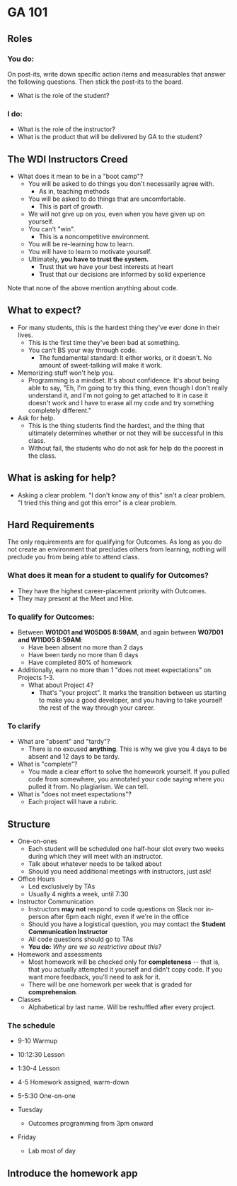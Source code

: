 # GA 101

## Roles

### You do:
On post-its, write down specific action items and measurables that answer the following questions. Then stick the post-its to the board.

- What is the role of the student?

### I do:

- What is the role of the instructor?
- What is the product that will be delivered by GA to the student?

## The WDI Instructors Creed

- What does it mean to be in a "boot camp"?
  - You will be asked to do things you don't necessarily agree with.
    - As in, teaching methods
  - You will be asked to do things that are uncomfortable.
    - This is part of growth.
  - We will not give up on you, even when you have given up on yourself.
  - You can't "win".
    - This is a noncompetitive environment. 
  - You will be re-learning how to learn.
  - You will have to learn to motivate yourself.
  - Ultimately, **you have to trust the system.**
    - Trust that we have your best interests at heart
    - Trust that our decisions are informed by solid experience

Note that none of the above mention anything about code.

## What to expect?

- For many students, this is the hardest thing they've ever done in their lives.
  - This is the first time they've been bad at something.
  - You can't BS your way through code.
    - The fundamental standard: It either works, or it doesn't. No amount of sweet-talking will make it work.
- Memorizing stuff won't help you.
  - Programming is a mindset. It's about confidence. It's about being able to say, "Eh, I'm going to try this thing, even though I don't really understand it, and I'm not going to get attached to it in case it doesn't work and I have to erase all my code and try something completely different."
- Ask for help.
  - This is the thing students find the hardest, and the thing that ultimately determines whether or not they will be successful in this class.
  - Without fail, the students who do not ask for help do the poorest in the class.

## What is asking for help?

- Asking a clear problem. "I don't know any of this" isn't a clear problem. "I tried this thing and got this error" is a clear problem.

## Hard Requirements

The only requirements are for qualifying for Outcomes. As long as you do not create an environment that precludes others from learning, nothing will preclude you from being able to attend class.

### What does it mean for a student to qualify for Outcomes?
- They have the highest career-placement priority with Outcomes.
- They may present at the Meet and Hire.

### To qualify for Outcomes:

- Between **W01D01 and W05D05 8:59AM**, and again between **W07D01 and W11D05 8:59AM**:
  - Have been absent no more than 2 days
  - Have been tardy no more than 6 days
  - Have completed 80% of homework
- Additionally, earn no more than 1 "does not meet expectations" on Projects 1-3.
  - What about Project 4?
    - That's "your project". It marks the transition between us starting to make you a good developer, and you having to take yourself the rest of the way through your career.

### To clarify
- What are "absent" and "tardy"?
  - There is no excused **anything**. This is why we give you 4 days to be absent and 12 days to be tardy.
- What is "complete"?
  - You made a clear effort to solve the homework yourself. If you pulled code from somewhere, you annotated your code saying where you pulled it from. No plagiarism. We can tell.
- What is "does not meet expectations"?
  - Each project will have a rubric.

## Structure

- One-on-ones
  - Each student will be scheduled one half-hour slot every two weeks during which they will meet with an instructor.
  - Talk about whatever needs to be talked about
  - Should you need additional meetings with instructors, just ask!
- Office Hours
  - Led exclusively by TAs
  - Usually 4 nights a week, until 7:30
- Instructor Communication
  - Instructors **may not** respond to code questions on Slack nor in-person after 6pm each night, even if we're in the office
  - Should you have a logistical question, you may contact the **Student Communication Instructor**
  - All code questions should go to TAs
  - **You do:** *Why are we so restrictive about this?*
- Homework and assessments
  - Most homework will be checked only for **completeness** -- that is, that you actually attempted it yourself and didn't copy code. If you want more feedback, you'll need to ask for it.
  - There will be one homework per week that is graded for **comprehension**.
- Classes
  - Alphabetical by last name. Will be reshuffled after every project.

### The schedule
- 9-10 Warmup
- 10:12:30 Lesson
- 1:30-4 Lesson
- 4-5 Homework assigned, warm-down
- 5-5:30 One-on-one


- Tuesday
  - Outcomes programming from 3pm onward

- Friday
  - Lab most of day

## Introduce the homework app
